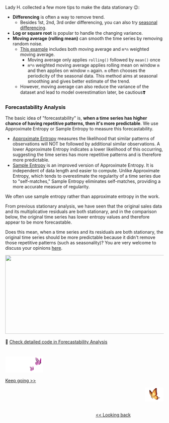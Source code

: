 
Lady H. collected a few more tips to make the data stationary 😉:
* <b>Differencing</b> is often a way to remove trend.
  * Besides 1st, 2nd, 3rd order differencing, you can also try [seasonal differencing][1].
* <b>Log or square root</b> is popular to handle the changing variance.
* <b>Moving average (rolling mean)</b> can smooth the time series by removing random noise.
  * [This example][2] includes both moving average and `m*n` weighted moving average. 
    * Moving average only applies `rolling()` followed by `mean()` once
    * `m*n` weighted moving average applies rolling mean on window `m` and then applies on window `n` again. `m` often chooses the periodicity of the seasonal data. This method aims at seasonal smoothing and gives better estimate of the trend.
  * However, moving average can also reduce the variance of the dataset and lead to model overestimation later, be cautious❣️


### Forecastability Analysis

The basic idea of "forecastability" is, <b>when a time series has higher chance of having repetitive patterns, then it's more predictable</b>. We use Approximate Entropy or Sample Entropy to measure this forecastability.

* [Approximate Entropy][3] measures the likelihood that similar patterns of observations will NOT be followed by additional similar observations. A lower Approximate Entropy indicates a lower likelihood of this occurring, suggesting the time series has more repetitive patterns and is therefore more predictable.
* [Sample Entropy][4] is an improved version of Approximate Entropy. It is independent of data length and easier to compute. Unlike Approximate Entropy, which tends to overestimate the regularity of a time series due to "self-matches," Sample Entropy eliminates self-matches, providing a more accurate measure of regularity.

We often use sample entropy rather than approximate entropy in the work.

From previous stationary analysis, we have seen that the original sales data and its multiplicative residuals are both stationary, and in the comparison below, the original time series has lower entropy values and therefore appear to be more forecastable. 

Does this mean, when a time series and its residuals are both stationary, the original time series should be more predictable because it didn't remove those repetitive patterns (such as seasonality)? You are very welcome to discuss your opinions [here][5].

<p align="left">
<img src="https://github.com/lady-h-world/My_Garden/blob/main/images/Garden_Totem_images/data_exploration/forecastability_output.png" width="1000" height="250" />
</p>

🌻 [Check detailed code in Forecastability Analysis][6]


#
<p align="left">
<img src="https://github.com/lady-h-world/My_Garden/blob/main/images/follow_us.png" width="120" height="50" />
</p>

[Keep going >>][7]

<p align="right">
<img src="https://github.com/lady-h-world/My_Garden/blob/main/images/going_back.png" width="60" height="44" />
</p>

&nbsp;&nbsp;&nbsp;&nbsp;&nbsp;&nbsp;&nbsp;&nbsp;&nbsp;&nbsp;&nbsp;&nbsp;&nbsp;&nbsp;&nbsp;&nbsp;&nbsp;&nbsp;&nbsp;&nbsp;&nbsp;&nbsp;&nbsp;&nbsp;&nbsp;&nbsp;&nbsp;&nbsp;&nbsp;&nbsp;&nbsp;&nbsp;&nbsp;&nbsp;&nbsp;&nbsp;&nbsp;&nbsp;&nbsp;&nbsp;&nbsp;&nbsp;&nbsp;&nbsp;&nbsp;&nbsp;&nbsp;&nbsp;&nbsp;&nbsp;&nbsp;&nbsp;&nbsp;&nbsp;&nbsp;&nbsp;&nbsp;&nbsp;&nbsp;&nbsp;&nbsp;&nbsp;&nbsp;&nbsp;&nbsp;&nbsp;&nbsp;&nbsp;&nbsp;&nbsp;&nbsp;&nbsp;&nbsp;&nbsp;&nbsp;&nbsp;&nbsp;&nbsp;&nbsp;&nbsp;&nbsp;&nbsp;&nbsp;&nbsp;&nbsp;&nbsp;&nbsp;&nbsp;&nbsp;&nbsp;&nbsp;&nbsp;&nbsp;&nbsp;&nbsp;&nbsp;&nbsp;&nbsp;&nbsp;&nbsp;&nbsp;&nbsp;&nbsp;&nbsp;&nbsp;&nbsp;&nbsp;&nbsp;&nbsp;&nbsp;&nbsp;&nbsp;&nbsp;&nbsp;&nbsp;&nbsp;&nbsp;&nbsp;&nbsp;&nbsp;&nbsp;&nbsp;&nbsp;&nbsp;&nbsp;&nbsp;&nbsp;&nbsp;&nbsp;&nbsp;&nbsp;&nbsp;&nbsp;&nbsp;&nbsp;&nbsp;&nbsp;&nbsp;&nbsp;&nbsp;&nbsp;&nbsp;&nbsp;&nbsp;&nbsp;&nbsp;&nbsp;&nbsp;&nbsp;&nbsp;&nbsp;&nbsp;&nbsp;&nbsp;&nbsp;&nbsp;&nbsp;&nbsp;&nbsp;&nbsp;&nbsp;&nbsp;&nbsp;&nbsp;&nbsp;&nbsp;&nbsp;&nbsp;&nbsp;&nbsp;&nbsp;&nbsp;&nbsp;&nbsp;&nbsp;&nbsp;&nbsp;&nbsp;&nbsp;&nbsp;&nbsp;&nbsp;&nbsp;&nbsp;&nbsp;&nbsp;&nbsp;&nbsp;&nbsp;&nbsp;&nbsp;&nbsp;&nbsp;&nbsp;&nbsp;&nbsp;&nbsp;&nbsp;&nbsp;&nbsp;&nbsp;[<< Looking back][8]


[1]:https://github.com/PacktPublishing/Practical-Time-Series-Analysis/blob/master/Chapter02/Chapter_2_Seasonal_Differencing.ipynb
[2]:https://github.com/PacktPublishing/Practical-Time-Series-Analysis/blob/master/Chapter02/Chapter_2_Moving_Averages.ipynb
[3]:https://en.wikipedia.org/wiki/Approximate_entropy
[4]:https://en.wikipedia.org/wiki/Sample_entropy
[5]:https://github.com/lady-h-world/My_Garden/discussions/categories/open-end-discussions
[6]:https://github.com/lady-h-world/My_Garden/blob/main/code/penitent_arch/past_ts_exploration.ipynb
[7]:https://github.com/lady-h-world/My_Garden/blob/main/reading_pages/Penitent_Arch/ts4.md
[8]:https://github.com/lady-h-world/My_Garden/blob/main/reading_pages/Penitent_Arch/ts2.md
